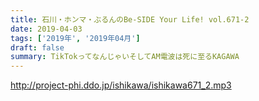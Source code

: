 ```yaml
---
title: 石川・ホンマ・ぶるんのBe-SIDE Your Life! vol.671-2
date: 2019-04-03
tags: ['2019年', '2019年04月']
draft: false
summary: TikTokってなんじゃいそしてAM電波は死に至るKAGAWA
---
```


http://project-phi.ddo.jp/ishikawa/ishikawa671_2.mp3

